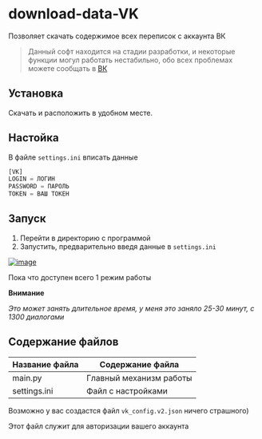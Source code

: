 # download-data-VK
Позволяет скачать содержимое всех переписок с аккаунта ВК

> Данный софт находится на стадии разработки, и некоторые функции могул работать нестабильно, обо всех проблемах можете сообщать в [ВК](vk.com/ol1271)


Установка
-----------------------------------
Скачать и расположить в удобном месте.

Настойка
-----------------------------------
В файле `settings.ini` вписать данные
```python
[VK]
LOGIN = ЛОГИН
PASSWORD = ПАРОЛЬ
TOKEN = ВАШ ТОКЕН
```
Запуск
-----------------------------------
1. Перейти в директорию с программой
2. Запустить, предварительно введя данные в `settings.ini`

<a href="https://imgbb.com/"><img src="https://i.ibb.co/S6yBTKM/image.png" alt="image" border="0"></a>

Пока что доступен всего 1 режим работы

**Внимание**

_Это может занять длительное время, у меня это заняло 25-30 минут, с 1300 диалогами_

Содержание файлов
-----------------------------------

Название файла  | Содержание файла
----------------|----------------------
main.py         | Главный механизм работы
settings.ini    | Файл с настройками

Возможно у вас создастся файл `vk_config.v2.json` ничего страшного)

Этот файл служит для авторизации вашего аккаунта

